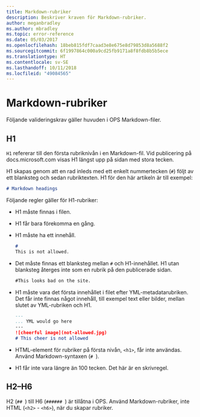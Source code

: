 ```yaml
---
title: Markdown-rubriker
description: Beskriver kraven för Markdown-rubriker.
author: meganbradley
ms.author: mbradley
ms.topic: error-reference
ms.date: 05/03/2017
ms.openlocfilehash: 18beb815fdf7caad3e8e675e8d79853d8a5688f2
ms.sourcegitcommit: 6f1997864c000a9cd25fb9171a8f8fdb8b5b5ece
ms.translationtype: HT
ms.contentlocale: sv-SE
ms.lasthandoff: 10/11/2018
ms.locfileid: "49084565"
---
```

# <a name="markdown-headings"></a>Markdown-rubriker

Följande valideringskrav gäller huvuden i OPS Markdown-filer.

## <a name="h1"></a>H1

`H1` refererar till den första rubriknivån i en Markdown-fil. Vid publicering på docs.microsoft.com visas H1 längst upp på sidan med stora tecken.

H1 skapas genom att en rad inleds med ett enkelt nummertecken (`#`) följt av ett blanksteg och sedan rubriktexten. H1 för den här artikeln är till exempel:

```md
# Markdown headings
```

Följande regler gäller för H1-rubriker:

- H1 måste finnas i filen.
- H1 får bara förekomma en gång.
- H1 måste ha ett innehåll.

  ```markdown
  # 
  This is not allowed.
  ```
- Det måste finnas ett blanksteg mellan `#` och H1-innehållet. H1 utan blanksteg återges inte som en rubrik på den publicerade sidan.

  ```markdown
  #This looks bad on the site.
  ```
- H1 måste vara det första innehållet i filet efter YML-metadatarubriken. Det får inte finnas något innehåll, till exempel text eller bilder, mellan slutet av YML-rubriken och H1.

  ```markdown
  ---
  ... YML would go here
  ---
  ![cheerful image](not-allowed.jpg)
  # This cheer is not allowed
  ```
- HTML-element för rubriker på första nivån, `<h1>`, får inte användas. Använd Markdown-syntaxen (`# `).
- H1 får inte vara längre än 100 tecken. Det här är en skrivregel.

## <a name="h2---h6"></a>H2–H6

H2 (`## `) till H6 (`###### `) är tillåtna i OPS. Använd Markdown-rubriker, inte HTML (`<h2>` - `<h6>`), när du skapar rubriker.
